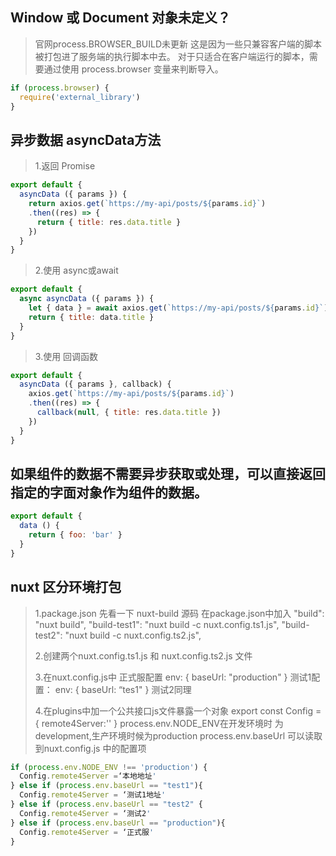 ## Window 或 Document 对象未定义？
>官网process.BROWSER_BUILD未更新
>这是因为一些只兼容客户端的脚本被打包进了服务端的执行脚本中去。 对于只适合在客户端运行的脚本，需要通过使用 process.browser 变量来判断导入。
```javascript
if (process.browser) {
  require('external_library')
}
```
## 异步数据 asyncData方法
>1.返回 Promise
```javascript
export default {
  asyncData ({ params }) {
    return axios.get(`https://my-api/posts/${params.id}`)
    .then((res) => {
      return { title: res.data.title }
    })
  }
}
```
>2.使用 async或await
```javascript
export default {
  async asyncData ({ params }) {
    let { data } = await axios.get(`https://my-api/posts/${params.id}`)
    return { title: data.title }
  }
}
```
>3.使用 回调函数
```javascript
export default {
  asyncData ({ params }, callback) {
    axios.get(`https://my-api/posts/${params.id}`)
    .then((res) => {
      callback(null, { title: res.data.title })
    })
  }
}
```
## 如果组件的数据不需要异步获取或处理，可以直接返回指定的字面对象作为组件的数据。
```javascript
export default {
  data () {
    return { foo: 'bar' }
  }
}
```

## nuxt 区分环境打包
>1.package.json
>先看一下 nuxt-build 源码
>在package.json中加入
>"build": "nuxt build",
>"build-test1": "nuxt build -c nuxt.config.ts1.js",
>"build-test2": "nuxt build -c nuxt.config.ts2.js",
>
>2.创建两个nuxt.config.ts1.js 和 nuxt.config.ts2.js 文件
>
>3.在nuxt.config.js中
>正式服配置
>env: {
>baseUrl: "production"
>}
>测试1配置：
>env: {
>baseUrl: “tes1"
>}
>测试2同理
>
>4.在plugins中加一个公共接口js文件暴露一个对象
>export const Config = {
>remote4Server:''
>}
>process.env.NODE_ENV在开发环境时 为development,生产环境时候为production
>process.env.baseUrl 可以读取到nuxt.config.js 中的配置项
```javascript
if (process.env.NODE_ENV !== 'production') {
  Config.remote4Server =‘本地地址'
} else if (process.env.baseUrl == "test1"){
  Config.remote4Server = ‘测试1地址'
} else if (process.env.baseUrl == "test2" {
  Config.remote4Server = ‘测试2'
} else if (process.env.baseUrl == "production"){
  Config.remote4Server = ‘正式服'
}
```
